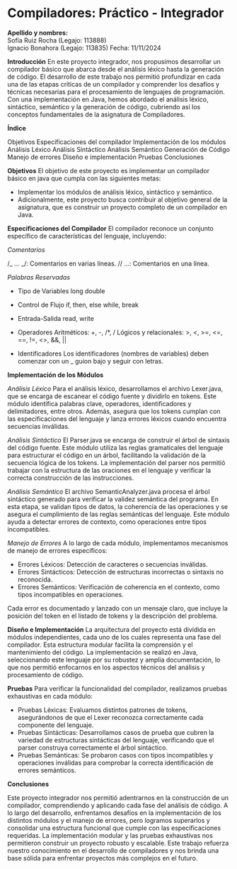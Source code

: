 # Compiladores: Práctico - Integrador

**Apellido y nombres:**  
Sofía Ruiz Rocha (Legajo: 113888)  
Ignacio Bonahora (Legajo: 113835)
Fecha: 11/11/2024

**Introducción**
En este proyecto integrador, nos propusimos desarrollar un compilador básico que abarca desde el análisis léxico hasta la generación de código. El desarrollo de este trabajo nos permitió profundizar en cada una de las etapas críticas de un compilador y comprender los desafíos y técnicas necesarias para el procesamiento de lenguajes de programación. Con una implementación en Java, hemos abordado el análisis léxico, sintáctico, semántico y la generación de código, cubriendo así los conceptos fundamentales de la asignatura de Compiladores.

**Índice**

Objetivos
Especificaciones del compilador
Implementación de los módulos
Análisis Léxico
Análisis Sintáctico
Análisis Semántico
Generación de Código
Manejo de errores
Diseño e implementación
Pruebas
Conclusiones

**Objetivos**
El objetivo de este proyecto es implementar un compilador básico en java que cumpla con las siguientes metas:

- Implementar los módulos de análisis léxico, sintáctico y semántico.
- Adicionalmente, este proyecto busca contribuir al objetivo general de la asignatura, que es construir un proyecto completo de un compilador en Java.

**Especificaciones del Compilador**
El compilador reconoce un conjunto específico de características del lenguaje, incluyendo:

_Comentarios_

/_ ... _/: Comentarios en varias líneas.
// ...: Comentarios en una línea.

_Palabras Reservadas_

- Tipo de Variables
  long
  double

- Control de Flujo
  if, then, else
  while, break

- Entrada-Salida
  read, write

- Operadores
  Aritméticos: +, -, /\*, /
  Lógicos y relacionales: >, <, >=, <=, ==, !=, <>, &&, ||

- Identificadores
  Los identificadores (nombres de variables) deben comenzar con un \_ guion bajo y seguir con letras.

**Implementación de los Módulos**

_Análisis Léxico_
Para el análisis léxico, desarrollamos el archivo Lexer.java, que se encarga de escanear el código fuente y dividirlo en tokens. Este módulo identifica palabras clave, operadores, identificadores y delimitadores, entre otros. Además, asegura que los tokens cumplan con las especificaciones del lenguaje y lanza errores léxicos cuando encuentra secuencias inválidas.

_Análisis Sintáctico_
El Parser.java se encarga de construir el árbol de sintaxis del código fuente. Este módulo utiliza las reglas gramaticales del lenguaje para estructurar el código en un árbol, facilitando la validación de la secuencia lógica de los tokens. La implementación del parser nos permitió trabajar con la estructura de las oraciones en el lenguaje y verificar la correcta construcción de las instrucciones.

_Análisis Semántico_
El archivo SemanticAnalyzer.java procesa el árbol sintáctico generado para verificar la validez semántica del programa. En esta etapa, se validan tipos de datos, la coherencia de las operaciones y se asegura el cumplimiento de las reglas semánticas del lenguaje. Este módulo ayuda a detectar errores de contexto, como operaciones entre tipos incompatibles.

_Manejo de Errores_
A lo largo de cada módulo, implementamos mecanismos de manejo de errores específicos:

- Errores Léxicos: Detección de caracteres o secuencias inválidas.
- Errores Sintácticos: Detección de estructuras incorrectas o sintaxis no reconocida.
- Errores Semánticos: Verificación de coherencia en el contexto, como tipos incompatibles en operaciones.

Cada error es documentado y lanzado con un mensaje claro, que incluye la posición del token en el listado de tokens y la descripción del problema.

**Diseño e Implementación**
La arquitectura del proyecto está dividida en módulos independientes, cada uno de los cuales representa una fase del compilador. Esta estructura modular facilita la comprensión y el mantenimiento del código. La implementación se realizó en Java, seleccionando este lenguaje por su robustez y amplia documentación, lo que nos permitió enfocarnos en los aspectos técnicos del análisis y procesamiento de código.

**Pruebas**
Para verificar la funcionalidad del compilador, realizamos pruebas exhaustivas en cada módulo:

- Pruebas Léxicas: Evaluamos distintos patrones de tokens, asegurándonos de que el Lexer reconozca correctamente cada componente del lenguaje.
- Pruebas Sintácticas: Desarrollamos casos de prueba que cubren la variedad de estructuras sintácticas del lenguaje, verificando que el parser construya correctamente el árbol sintáctico.
- Pruebas Semánticas: Se probaron casos con tipos incompatibles y operaciones inválidas para comprobar la correcta identificación de errores semánticos.

**Conclusiones**

Este proyecto integrador nos permitió adentrarnos en la construcción de un compilador, comprendiendo y aplicando cada fase del análisis de código. A lo largo del desarrollo, enfrentamos desafíos en la implementación de los distintos módulos y el manejo de errores, pero logramos superarlos y consolidar una estructura funcional que cumple con las especificaciones requeridas. La implementación modular y las pruebas exhaustivas nos permitieron construir un proyecto robusto y escalable. Este trabajo refuerza nuestro conocimiento en el desarrollo de compiladores y nos brinda una base sólida para enfrentar proyectos más complejos en el futuro.

